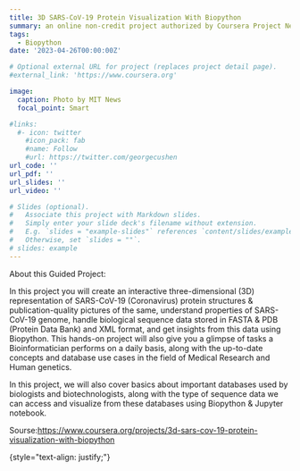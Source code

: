 ```yaml
---
title: 3D SARS-CoV-19 Protein Visualization With Biopython
summary: an online non-credit project authorized by Coursera Project Network and offered through Coursera
tags:
  - Biopython
date: '2023-04-26T00:00:00Z'

# Optional external URL for project (replaces project detail page).
#external_link: 'https://www.coursera.org'

image:
  caption: Photo by MIT News
  focal_point: Smart

#links:
  #- icon: twitter
    #icon_pack: fab
    #name: Follow
    #url: https://twitter.com/georgecushen
url_code: ''
url_pdf: ''
url_slides: ''
url_video: ''

# Slides (optional).
#   Associate this project with Markdown slides.
#   Simply enter your slide deck's filename without extension.
#   E.g. `slides = "example-slides"` references `content/slides/example-slides.md`.
#   Otherwise, set `slides = ""`.
# slides: example
---
```


About this Guided Project:

In this project you will create an interactive three-dimensional (3D) representation of SARS-CoV-19 (Coronavirus) protein structures & publication-quality pictures of the same, understand properties of SARS-CoV-19 genome, handle biological sequence data stored in FASTA & PDB (Protein Data Bank) and XML format, and get insights from this data using Biopython. This hands-on project will also give you a glimpse of tasks a Bioinformatician performs on a daily basis, along with the up-to-date concepts and database use cases in the field of Medical Research and Human genetics. 

In this project, we will also cover basics about important databases used by biologists and biotechnologists, along with the type of sequence data we can access and visualize from these databases using Biopython & Jupyter notebook.

Sourse:https://www.coursera.org/projects/3d-sars-cov-19-protein-visualization-with-biopython

{style="text-align: justify;"}